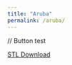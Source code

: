 ```yaml
---
title: "Aruba"
permalink: /aruba/
---
```


// Button test

<a href="/files/Aruba_205H_wall_support.stl" class="button" download> STL Download </a>
